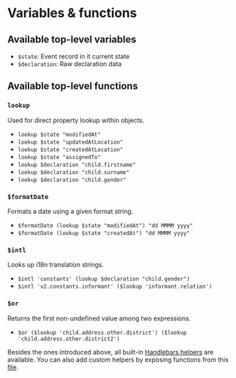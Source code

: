 # Variables & functions

## Available top-level variables

- `$state`: Event record in it current state
- `$declaration`: Raw declaration data

## Available top-level functions

### `lookup`
Used for direct property lookup within objects.
- `lookup $state "modifiedAt"`
- `lookup $state "updatedAtLocation"`
- `lookup $state "createdAtLocation"`
- `lookup $state "assignedTo"`
- `lookup $declaration "child.firstname"`
- `lookup $declaration "child.surname"`
- `lookup $declaration "child.gender"`

### `$formatDate`
Formats a date using a given format string.
- `$formatDate (lookup $state "modifiedAt") "dd MMMM yyyy"`
- `$formatDate (lookup $state "createdAt") "dd MMMM yyyy"`

### `$intl`
Looks up i18n translation strings.
- `$intl 'constants' (lookup $declaration "child.gender")`
- `$intl 'v2.constants.informant' ($lookup 'informant.relation')`

### `$or`
Returns the first non-undefined value among two expressions.
- `$or ($lookup 'child.address.other.district') ($lookup 'child.address.other.district2')`


Besides the ones introduced above, all built-in [Handlebars helpers](https://handlebarsjs.com/guide/builtin-helpers.html) are available.
You can also add custom helpers by exposing functions from this [file](https://github.com/opencrvs/opencrvs-countryconfig/blob/develop/src/form/common/certificate/handlebars/helpers.ts#L0-L1).


